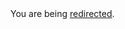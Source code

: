 <html><body>You are being <a href="https://raw.githubusercontent.com/facebook/react/master/README.md">redirected</a>.</body></html>